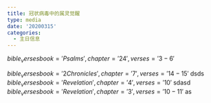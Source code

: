 ```yaml
---
title: 冠状病毒中的属灵觉醒
type: media
date: '20200315'
categories:
  - 主日信息
---
```

$bible_verses book='Psalms', chapter='24', verses='3-6'$

$bible_verses book='2 Chronicles', chapter='7', verses='14-15'$
dsds
$bible_verses book='Revelation', chapter='4', verses='10'$
sdasd
$bible_verses book='Revelation', chapter='3', verses='10-11'$
as
